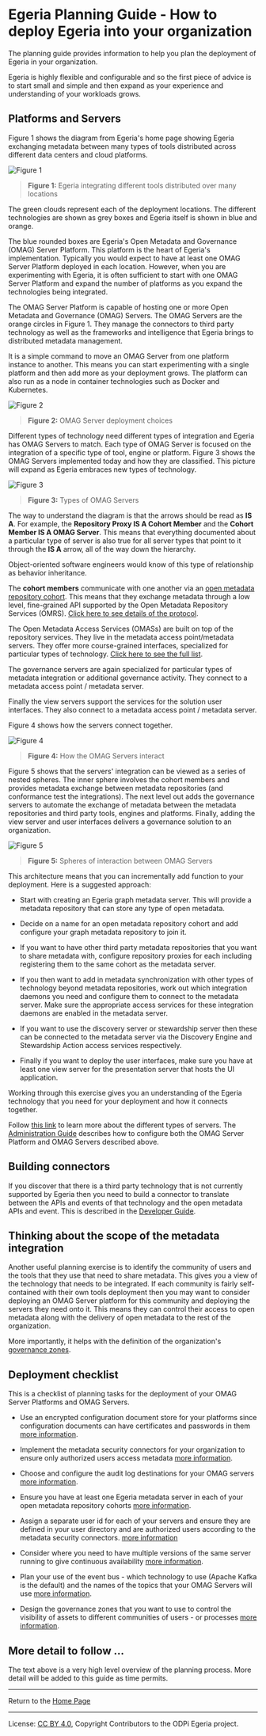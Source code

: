 <!-- SPDX-License-Identifier: CC-BY-4.0 -->
<!-- Copyright Contributors to the ODPi Egeria project 2020. -->

# Egeria Planning Guide - How to deploy Egeria into your organization

The planning guide provides information to help you plan the deployment of Egeria
in your organization.

Egeria is highly flexible and configurable and so the first
piece of advice is to start small and simple and then expand as your experience
and understanding of your workloads grows.

## Platforms and Servers

Figure 1 shows the diagram from Egeria's home page showing Egeria exchanging metadata
between many types of tools distributed across different data centers and cloud
platforms.

![Figure 1](../images/egeria-distributed-operation.png#pagewidth)
> **Figure 1:** Egeria integrating different tools distributed over many locations

The green clouds represent each of the deployment locations.
The different technologies
are shown as grey boxes and Egeria itself is shown in blue and orange.

The blue rounded boxes are Egeria's Open Metadata and Governance (OMAG) Server Platform.
This platform is the heart of Egeria's implementation.  Typically you would expect to
have at least one OMAG Server Platform deployed in each location.  However,
when you are experimenting with Egeria, it is often sufficient to start with one
OMAG Server Platform and expand the number of platforms
as you expand the technologies being integrated.

The OMAG Server Platform is capable of hosting
one or more Open Metadata and Governance (OMAG) Servers.  The OMAG Servers are the orange
circles in Figure 1.  They manage the connectors to third party technology as well as the
frameworks and intelligence that Egeria brings to distributed metadata management.

It is a simple command to move an OMAG Server from one platform instance to another.
This means you can start experimenting with a single platform and then add more as
your deployment grows.  The platform can also run as a node in container technologies
such as Docker and Kubernetes.

![Figure 2](../../../open-metadata-implementation/admin-services/docs/concepts/omag-server-deployment-choices.png)
> **Figure 2:** OMAG Server deployment choices

Different types of technology need different types of integration and Egeria has OMAG Servers to match.
Each type of OMAG Server is focused on the integration of a specific type of tool, engine or platform.
Figure 3 shows the OMAG Servers implemented today and how they are classified.
This picture will expand as Egeria embraces new types of technology.

![Figure 3](../../../open-metadata-implementation/admin-services/docs/concepts/types-of-omag-servers.png#pagewidth)
> **Figure 3:** Types of OMAG Servers

The way to understand the diagram is that the arrows should be read as **IS A**.  For example,
the **Repository Proxy IS A Cohort Member** and the **Cohort Member IS A OMAG Server**.
This means that everything documented about a particular type of server is also true for
all server types that point to it through the **IS A** arrow, all of the way down the hierarchy.

Object-oriented software engineers would know of this type of relationship as behavior inheritance.

The **cohort members** communicate with one another
via an [open metadata repository cohort](../../../open-metadata-implementation/repository-services/docs/open-metadata-repository-cohort.md).
This means that they exchange metadata through a low level, fine-grained
API supported by the Open Metadata Repository Services (OMRS).
[Click here to see details of the protocol](../../../open-metadata-implementation/repository-services/docs/metadata-meta-model.md).

The Open Metadata Access Services (OMASs) are built on top of the repository services.
They live in the metadata access point/metadata servers.
They offer more course-grained interfaces, specialized for particular types of technology.
[Click here to see the full list](../../../open-metadata-implementation/access-services).

The governance servers are again specialized for particular types of
metadata integration or additional governance activity.
They connect to a metadata access point / metadata server.

Finally the view servers support the services for the solution user interfaces.  They also connect to a
metadata access point / metadata server.

Figure 4 shows how the servers connect together.

![Figure 4](../../../open-metadata-implementation/admin-services/docs/concepts/omag-server-ecosystem.png#pagewidth)
> **Figure 4:** How the OMAG Servers interact

Figure 5 shows that the servers' integration can be viewed as a series of nested spheres.
The inner sphere involves the cohort members and provides metadata exchange between metadata repositories
(and conformance test the integrations).  The next level out adds the governance servers to
automate the exchange of metadata between the metadata repositories and third party tools, engines and
platforms.  Finally, adding the view server and user interfaces delivers a governance solution to an
organization.

![Figure 5](omag-server-integration-spheres.png)
> **Figure 5:** Spheres of interaction between OMAG Servers

This architecture means that you can incrementally add function to your deployment.
Here is a suggested approach:

* Start with creating an Egeria graph metadata server.  This will provide a metadata repository
  that can store any type of open metadata.

* Decide on a name for an open metadata repository cohort and add configure your graph metadata repository to join it.

* If you want to have other third party metadata repositories that you want to share metadata with,
  configure repository proxies for each including registering them to the same cohort as the metadata server.
 
* If you then want to add in metadata synchronization with other types of technology beyond metadata repositories,
  work out which integration daemons you need and configure them to connect to the metadata server.
  Make sure the appropriate access services for these integration daemons are enabled in the metadata server.

* If you want to use the discovery server or stewardship server then these can be connected to the
  metadata server via the Discovery Engine and Stewardship Action access services respectively.
  
* Finally if you want to deploy the user interfaces, make sure you have at least one view server for the
  presentation server that hosts the UI application.

Working through this exercise gives you an understanding of the Egeria technology that you need for
your deployment and how it connects together.

Follow [this link](../../../open-metadata-implementation/admin-services/docs/concepts)
to learn more about the different types of servers.
The [Administration Guide](../../../open-metadata-implementation/admin-services/docs/user)
describes how to configure both the OMAG Server Platform and OMAG Servers described above.

## Building connectors

If you discover that there is a third party technology that is not currently supported 
by Egeria then you need to build a connector to translate between the APIs and events of that
technology and the open metadata APIs and event.  This is described in the
[Developer Guide](../developer-guide).

## Thinking about the scope of the metadata integration

Another useful planning exercise is to identify the community
of users and the tools that they use that need to share metadata.
This gives you a view of the technology that needs to be integrated.
If each community is fairly self-contained with their own tools deployment
then you may want to consider deploying an OMAG Server platform for this community and
deploying the servers they need onto it.  This means they can control
their access to open metadata along with the delivery of open metadata to the rest of the organization.

More importantly, it helps with the definition of the organization's
[governance zones](../../../open-metadata-implementation/access-services/docs/concepts/governance-zones).

## Deployment checklist

This is a checklist of planning tasks for the deployment of your OMAG Server Platforms
and OMAG Servers.

* Use an encrypted configuration document store for your platforms since
  configuration documents can have certificates and passwords in them
  [more information](../../../open-metadata-implementation/admin-services/docs/user/configuring-configuration-file-store.md).

* Implement the metadata security connectors for your organization to
  ensure only authorized users access metadata
  [more information](../../../open-metadata-implementation/common-services/metadata-security).
  
* Choose and configure the audit log destinations for your OMAG servers
  [more information](../../../open-metadata-implementation/admin-services/docs/user/configuring-the-audit-log.md).

* Ensure you have at least one Egeria metadata server in each of your
  open metadata repository cohorts
  [more information](../../../open-metadata-implementation/admin-services/docs/user/configuring-the-repository-services.md).
  
* Assign a separate user id for each of your servers and ensure they are
  defined in your user directory and are authorized users according to the
  metadata security connectors.
  [more information](../../../open-metadata-implementation/admin-services/docs/user/configuring-omag-server-basic-properties.md)
  
* Consider where you need to have multiple versions of the same server running to give continuous
  availability
  [more information](../../../open-metadata-implementation/admin-services/docs/user).
  
* Plan your use of the event bus - which technology to use (Apache Kafka is the default)
  and the names of the topics that your OMAG Servers will use
  [more information](../../../open-metadata-implementation/admin-services/docs/concepts/event-bus.md).
  
* Design the governance zones that you want to use to control the visibility of assets to
  different communities of users - or processes
  [more information](../../../open-metadata-implementation/access-services/docs/concepts/governance-zones).


## More detail to follow ...

The text above is a very high level overview of the planning process.
More detail will be added to this guide as time permits.

----
Return to the [Home Page](../../../index.md)

----
License: [CC BY 4.0](https://creativecommons.org/licenses/by/4.0/),
Copyright Contributors to the ODPi Egeria project.